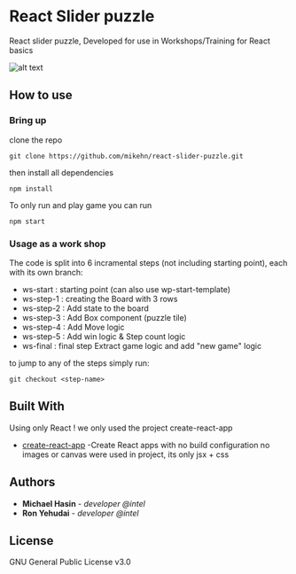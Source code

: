 # React Slider puzzle
React slider puzzle, Developed for use in Workshops/Training for React basics  

![alt text](https://raw.githubusercontent.com/mikehn/react-slider-puzzle/master/public/SliderImage.JPG)

## How to use



### Bring up
clone the repo
```
git clone https://github.com/mikehn/react-slider-puzzle.git
```
then install all dependencies

```
npm install
```

To only run and play game you can run

```
npm start
```
### Usage as a work shop
The code is split into 6 incramental steps (not including starting point), each with its own branch:
* ws-start  : starting point (can also use wp-start-template)
* ws-step-1 : creating the Board with 3 rows
* ws-step-2 : Add state to the board
* ws-step-3 : Add Box component (puzzle tile)
* ws-step-4 : Add Move logic
* ws-step-5 : Add win logic & Step count logic  
* ws-final  : final step Extract game logic and add "new game" logic
 
 to jump to any of the steps simply run:
 ```
 git checkout <step-name>
 ```



## Built With
Using only React !
we only used the project create-react-app 
* [create-react-app](https://github.com/facebookincubator/create-react-app) -Create React apps with no build configuration
no images or canvas were used in project, its only jsx + css


## Authors

* **Michael Hasin** - *developer @intel*  
* **Ron Yehudai** - *developer @intel*  

## License
GNU General Public License v3.0